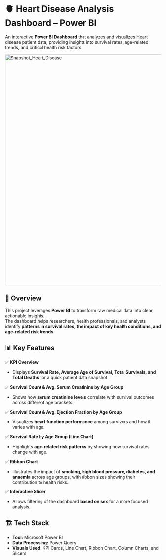 
# 🫀 Heart Disease Analysis Dashboard – Power BI

An interactive **Power BI Dashboard** that analyzes and visualizes Heart disease patient data, providing insights into survival rates, age-related trends, and critical health risk factors. 

<img width="1337" height="745" alt="Snapshot_Heart_Disease" src="https://github.com/user-attachments/assets/2adaca66-c918-4a19-abf5-f92b430d57a7" />


## 📌 Overview
This project leverages **Power BI** to transform raw medical data into clear, actionable insights.  
The dashboard helps researchers, health professionals, and analysts identify **patterns in survival rates, the impact of key health conditions, and age-related risk trends**.

## 📊 Key Features

✅ **KPI Overview**  
- Displays **Survival Rate, Average Age of Survival, Total Survivals, and Total Deaths** for a quick patient data snapshot.  

✅ **Survival Count & Avg. Serum Creatinine by Age Group**  
- Shows how **serum creatinine levels** correlate with survival outcomes across different age brackets.  

✅ **Survival Count & Avg. Ejection Fraction by Age Group**  
- Visualizes **heart function performance** among survivors and how it varies with age.  

✅ **Survival Rate by Age Group (Line Chart)**  
- Highlights **age-related risk patterns** by showing how survival rates change with age.  

✅ **Ribbon Chart**  
- Illustrates the impact of **smoking, high blood pressure, diabetes, and anaemia** across age groups, with ribbon sizes showing their contribution to health risks.  

✅ **Interactive Slicer**  
- Allows filtering of the dashboard **based on sex** for a more focused analysis.  

## 🏗️ Tech Stack

- **Tool:** Microsoft Power BI  
- **Data Processing:** Power Query  
- **Visuals Used:** KPI Cards, Line Chart, Ribbon Chart, Column Charts, and Slicers  
